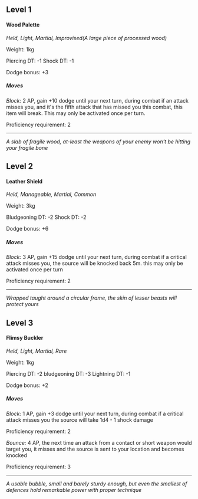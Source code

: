 ## Level 1
#### Wood Palette
*Held, Light, Martial, Improvised(A large piece of processed wood)*

Weight: 1kg

Piercing DT: -1
Shock DT: -1

Dodge bonus: +3

##### Moves

*Block:* 2 AP, gain +10 dodge until your next turn, during combat if an attack misses you, and it's the fifth attack that has missed you this combat, this item will break. This may only be activated once per turn.

Proficiency requirement: 2

---
*A slab of fragile wood, at-least the weapons of your enemy won't be hitting your fragile bone*

## Level 2
#### Leather Shield
*Held, Manageable, Martial, Common*

Weight: 3kg

Bludgeoning DT: -2
Shock DT: -2

Dodge bonus: +6

##### Moves

*Block:* 3 AP, gain +15 dodge until your next turn, during combat if a critical attack misses you, the source will be knocked back 5m. this may only be activated once per turn

Proficiency requirement: 2

---
*Wrapped taught around a circular frame, the skin of lesser beasts will protect yours*

## Level 3
#### Flimsy Buckler
*Held, Light, Martial, Rare*

Weight: 1kg

Piercing DT: -2
bludgeoning DT: -3
Lightning DT: -1

Dodge bonus: +2

##### Moves

*Block:* 1 AP, gain +3 dodge until your next turn, during combat if a critical attack misses you the source will take 1d4 - 1 shock damage

Proficiency requirement: 2

*Bounce:* 4 AP, the next time an attack from a contact or short weapon would target you, it misses and the source is sent to your location and becomes knocked

Proficiency requirement: 3

---
*A usable bubble, small and barely sturdy enough, but even the smallest of defences hold remarkable power with proper technique*